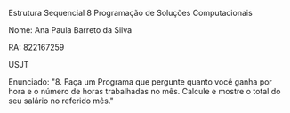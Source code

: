 Estrutura Sequencial 8
Programação de Soluções Computacionais

Nome: Ana Paula Barreto da Silva

RA: 822167259

USJT

Enunciado:
"8. Faça um Programa que pergunte quanto você ganha por hora e o número de horas trabalhadas no mês. Calcule e mostre o total do seu salário no referido mês."